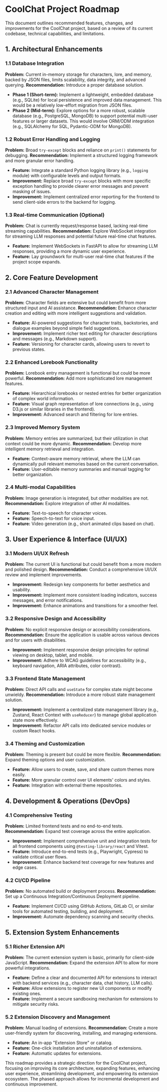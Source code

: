 # CoolChat Project Roadmap

This document outlines recommended features, changes, and improvements for the CoolChat project, based on a review of its current codebase, technical capabilities, and limitations.

## 1. Architectural Enhancements

### 1.1 Database Integration
**Problem:** Current in-memory storage for characters, lore, and memory, backed by JSON files, limits scalability, data integrity, and advanced querying.
**Recommendation:** Introduce a proper database solution.
*   **Phase 1 (Short-term):** Implement a lightweight, embedded database (e.g., SQLite) for local persistence and improved data management. This would be a relatively low-effort migration from JSON files.
*   **Phase 2 (Mid-term):** Explore options for a more robust, scalable database (e.g., PostgreSQL, MongoDB) to support potential multi-user features or larger datasets. This would involve ORM/ODM integration (e.g., SQLAlchemy for SQL, Pydantic-ODM for MongoDB).

### 1.2 Robust Error Handling and Logging
**Problem:** Broad `try-except` blocks and reliance on `print()` statements for debugging.
**Recommendation:** Implement a structured logging framework and more granular error handling.
*   **Feature:** Integrate a standard Python logging library (e.g., `logging` module) with configurable levels and output formats.
*   **Improvement:** Replace broad `try-except` blocks with more specific exception handling to provide clearer error messages and prevent masking of issues.
*   **Improvement:** Implement centralized error reporting for the frontend to send client-side errors to the backend for logging.

### 1.3 Real-time Communication (Optional)
**Problem:** Chat is currently request/response based, lacking real-time streaming capabilities.
**Recommendation:** Explore WebSocket integration for streaming LLM responses and potential future real-time chat features.
*   **Feature:** Implement WebSockets in FastAPI to allow for streaming LLM responses, providing a more dynamic user experience.
*   **Feature:** Lay groundwork for multi-user real-time chat features if the project scope expands.

## 2. Core Feature Development

### 2.1 Advanced Character Management
**Problem:** Character fields are extensive but could benefit from more structured input and AI assistance.
**Recommendation:** Enhance character creation and editing with more intelligent suggestions and validation.
*   **Feature:** AI-powered suggestions for character traits, backstories, and dialogue examples beyond simple field suggestions.
*   **Improvement:** Implement richer text editing for character descriptions and messages (e.g., Markdown support).
*   **Feature:** Versioning for character cards, allowing users to revert to previous states.

### 2.2 Enhanced Lorebook Functionality
**Problem:** Lorebook entry management is functional but could be more powerful.
**Recommendation:** Add more sophisticated lore management features.
*   **Feature:** Hierarchical lorebooks or nested entries for better organization of complex world information.
*   **Feature:** Visual graph representation of lore connections (e.g., using D3.js or similar libraries in the frontend).
*   **Improvement:** Advanced search and filtering for lore entries.

### 2.3 Improved Memory System
**Problem:** Memory entries are summarized, but their utilization in chat context could be more dynamic.
**Recommendation:** Develop more intelligent memory retrieval and integration.
*   **Feature:** Context-aware memory retrieval, where the LLM can dynamically pull relevant memories based on the current conversation.
*   **Feature:** User-editable memory summaries and manual tagging for better organization.

### 2.4 Multi-modal Capabilities
**Problem:** Image generation is integrated, but other modalities are not.
**Recommendation:** Explore integration of other AI modalities.
*   **Feature:** Text-to-speech for character voices.
*   **Feature:** Speech-to-text for voice input.
*   **Feature:** Video generation (e.g., short animated clips based on chat).

## 3. User Experience & Interface (UI/UX)

### 3.1 Modern UI/UX Refresh
**Problem:** The current UI is functional but could benefit from a more modern and polished design.
**Recommendation:** Conduct a comprehensive UI/UX review and implement improvements.
*   **Improvement:** Redesign key components for better aesthetics and usability.
*   **Improvement:** Implement more consistent loading indicators, success messages, and error notifications.
*   **Improvement:** Enhance animations and transitions for a smoother feel.

### 3.2 Responsive Design and Accessibility
**Problem:** No explicit responsive design or accessibility considerations.
**Recommendation:** Ensure the application is usable across various devices and for users with disabilities.
*   **Improvement:** Implement responsive design principles for optimal viewing on desktop, tablet, and mobile.
*   **Improvement:** Adhere to WCAG guidelines for accessibility (e.g., keyboard navigation, ARIA attributes, color contrast).

### 3.3 Frontend State Management
**Problem:** Direct API calls and `useState` for complex state might become unwieldy.
**Recommendation:** Introduce a more robust state management solution.
*   **Improvement:** Implement a centralized state management library (e.g., Zustand, React Context with `useReducer`) to manage global application state more effectively.
*   **Improvement:** Refactor API calls into dedicated service modules or custom React hooks.

### 3.4 Theming and Customization
**Problem:** Theming is present but could be more flexible.
**Recommendation:** Expand theming options and user customization.
*   **Feature:** Allow users to create, save, and share custom themes more easily.
*   **Feature:** More granular control over UI elements' colors and styles.
*   **Feature:** Integration with external theme repositories.

## 4. Development & Operations (DevOps)

### 4.1 Comprehensive Testing
**Problem:** Limited frontend tests and no end-to-end tests.
**Recommendation:** Expand test coverage across the entire application.
*   **Improvement:** Implement comprehensive unit and integration tests for all frontend components using `@testing-library/react` and Vitest.
*   **Feature:** Introduce end-to-end tests (e.g., Playwright, Cypress) to validate critical user flows.
*   **Improvement:** Enhance backend test coverage for new features and edge cases.

### 4.2 CI/CD Pipeline
**Problem:** No automated build or deployment process.
**Recommendation:** Set up a Continuous Integration/Continuous Deployment pipeline.
*   **Feature:** Implement CI/CD using GitHub Actions, GitLab CI, or similar tools for automated testing, building, and deployment.
*   **Improvement:** Automate dependency scanning and security checks.

## 5. Extension System Enhancements

### 5.1 Richer Extension API
**Problem:** The current extension system is basic, primarily for client-side JavaScript.
**Recommendation:** Expand the extension API to allow for more powerful integrations.
*   **Feature:** Define a clear and documented API for extensions to interact with backend services (e.g., character data, chat history, LLM calls).
*   **Feature:** Allow extensions to register new UI components or modify existing ones.
*   **Feature:** Implement a secure sandboxing mechanism for extensions to mitigate security risks.

### 5.2 Extension Discovery and Management
**Problem:** Manual loading of extensions.
**Recommendation:** Create a more user-friendly system for discovering, installing, and managing extensions.
*   **Feature:** An in-app "Extension Store" or catalog.
*   **Feature:** One-click installation and uninstallation of extensions.
*   **Feature:** Automatic updates for extensions.

This roadmap provides a strategic direction for the CoolChat project, focusing on improving its core architecture, expanding features, enhancing user experience, streamlining development, and empowering its extension ecosystem. The phased approach allows for incremental development and continuous improvement.